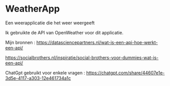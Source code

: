 # WeatherApp
Een weerapplicatie die het weer weergeeft


Ik gebruikte de API van OpenWeather voor dit applicatie.

Mijn bronnen :
https://datasciencepartners.nl/wat-is-een-api-hoe-werkt-een-api/

https://socialbrothers.nl/inspiratie/social-brothers-voor-dummies-wat-is-een-api/



ChatGpt gebruikt voor enkele vragen :
https://chatgpt.com/share/44607e1e-3d5e-4117-a303-12e461734a1c

